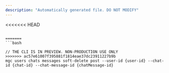 ```yaml
---
description: "Automatically generated file. DO NOT MODIFY"
---
```


<<<<<<< HEAD
```cli

=======
```bash

// THE CLI IS IN PREVIEW. NON-PRODUCTION USE ONLY
>>>>>>> ac57e61007f395881f1814eae37dc23911227b9b
mgc users chats messages soft-delete post --user-id {user-id} --chat-id {chat-id} --chat-message-id {chatMessage-id}

```